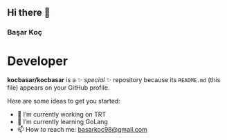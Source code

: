 ## Hi there 👋
### Başar Koç
# Developer


**kocbasar/kocbasar** is a ✨ _special_ ✨ repository because its `README.md` (this file) appears on your GitHub profile.

Here are some ideas to get you started:

- 🔭 I’m currently working on TRT
- 🌱 I’m currently learning GoLang
- 📫 How to reach me: basarkoc98@gmail.com
<!--
- 👯 I’m looking to collaborate on ...
- 🤔 I’m looking for help with ...
- 💬 Ask me about ...
- 📫 How to reach me: basarkoc98@gmail.com
- 😄 Pronouns: ...
- ⚡ Fun fact: ...
-->
